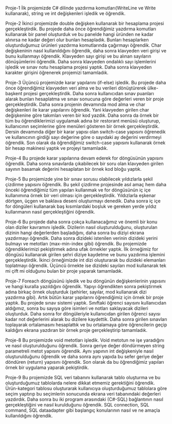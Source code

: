 Proje-1
İlk projemizde C# dilinde yazdırma komutları(WriteLine ve Write kullanarak), string ve int değişkenleri işledik ve öğrendik. 

Proje-2
İkinci projemizde double değişken kullanarak bir hesaplama projesi gerçekleştirdik. Bu projede daha önce öğrendiğimiz yazdırma 
komutları kullanarak bir panel oluşturduk ve bu panelde hangi üründen ne kadar alınırsa ne kadar değeri olur bunları hesapladık. 
Bunları hesaplarken oluşturduğumuz ürünleri yazdırma komutlarında çağırmayı öğrendik. Char değişkeninin nasıl kullanıldığını öğrendik, 
daha sonra klavyeden veri girişi ve bunu kullanmayı öğrendik. Klavyeden sayı girişi ve bu alınan sayıların dönüşümlerini öğrendik. 
Daha sonra klavyeden ondalıklı sayı işlemlerini işledik ve sınav notu hesaplama projesi yaptık. Daha sonra klavyeden karakter girişini 
öğrenerek projemizi tamamladık.

Proje-3
Üçüncü projemizde karar yapılarını (if-else) işledik. Bu projede daha önce öğrendiğimiz klavyeden veri alma ve bu verileri 
dönüştürerek ülke-başkent projesi gerçekleştirdik. Daha sonra kullanıcıdan sınav puanları alarak bunları hesaplatma ve sınav 
sonucuna göre değerleri veren bir proje gerçekleştirdik. Daha sonra projenin devamında mod alma ve char değişkenleri ile karar 
yapılarını öğrendik. Yani klavyeden girilen char değişkenine göre takımları veren bir kod yazdık. Daha sonra da örnek bir tüm 
bu öğrendiklerimizi uygulamak adına bir restorant menüsü oluşturup, kullanıcının seçimlerine göre menüleri gösteren bir örnek 
gerçekleştirdik. Dersin devamında diğer bir karar yapısı olan switch-case yapısını öğrenedik ve kullanıcının girdiği sayı değerine 
göre o sayıdaki ay değerini verdirmeyi öğrendik. Son olarak da öğrendiğimiz switch-case yapısını kullanarak örnek bir hesap makinesi 
yaptık ve projeyi tamamladık.

Proje-4
Bu projede karar yapılarına devam ederek for döngüsünün yapısını öğrendik. Daha sonra sınavlarda çıkabilecek bir soru olan klavyeden 
girilen sayının basamak değerini hesaplatan bir örnek kod bloğu yaptık. 

Proje-5
Bu projemizde yine bir sınav sorusu olabilecek yıldızlarla şekil çizdirme yapısını öğrendik. Bu şekil çizdirme projesinde asıl 
amaç hem daha önceki öğrendiğimiz tüm yapıları kullanmak ve for döngüsünün iç içe kullanımına örnek bir veri olması için gerçekleştirdik.
Yıldızlarla eşkenar dörtgen, üçgen ve baklava deseni oluşturmayı denedik. Daha sonra iç içe for döngüleri kullanarak baş kısımlardaki 
boşluk ve gereken yerde yıldız kullanmanın nasıl gerçekleştiğini öğrendik. 

Proje-6
Bu projede daha sonra çokça kullanacağımız ve önemli bir konu olan diziler kavramını işledik. Dizilerin nasıl oluşturulduğunu, 
oluşturulan dizinin hangi değerlerden başladığını, daha sonra bu diziyi ekrana yazdırmayı öğrendik. Daha sonra dizideki istenilen 
verinin dizideki yerini bulmayı ve metotları (max-min-index gibi) öğrendik. Bu projemizde öğrendiklerimizi pekiştirmek adına ufak 
örnekler yaptık. İlk örneğimiz for döngüsü kullanarak girilen şehri diziye kaydetme ve bunu yazdırma işlemini gerçekleştirdik. 
İkinci örneğimizde int dizi oluşturarak bu dizideki elemanları toplatmayı öğrendik. Üçüncü örnekte ise dizideki sayıları mod kullanarak 
tek mi çift mi olduğunu bulan bir proje yaparak tamamladık.

Proje-7
Foreach döngüsünü işledik ve bu döngünün değişkenlerinin yapısını ve hangi kuralla yazıldığını öğrendik. Yapıyı öğrendikten sonra 
pekiştirmek adına birkaç örnek oluşturduk (şehirler, sayılar, mod kullanarak dizi yazdırma gibi). Artık bütün karar yapılarını öğrendiğimiz 
için örnek bir proje yaptık. Bu projede sınav sistemi yaptık. Sınıftaki öğrenci sayısını kullanıcıdan aldığımız, sonra bu sayıya göre 
isimleri ve notları saklayacak dizileri oluşturduk. Daha sonra for döngüleriyle kullanıcıdan girilen öğrenci sayısı kadar not değerlerini 
alarak bu dizilere kaydettik. Daha sonra girilen sınavları toplayarak ortalamasını hesaplattık ve bu ortalamaya göre öğrencilerin geçip 
kaldığını ekrana yazdıran bir örnek proje gerçekleştirip tamamladık.

Proje-8
Bu projemizde void metotları işledik. Void metotun ne işe yaradığını ve nasıl oluşturulduğunu öğrendik. Sonra geriye değer döndürmeyen 
string parametreli metot yapısını öğrendik. Aynı yapının int değişkeniyle nasıl oluşturulduğunu öğrendik ve daha sonra aynı yapıda bu 
sefer geriye değer döndüren (return) yapısını öğrendik. Son olarak da bu öğrendiğimiz yapıları örnek bir uygulama yaparak pekiştirdik. 

Proje-9
Bu projemizde SQL veri tabanını kullanarak tablo oluşturma ve bu oluşturduğumuz tablolarda nelere dikkat etmemiz gerektiğini öğrendik. 
Ürün-kategori tablosu oluşturarak kullanıcıya oluşturduğumuz tablolara göre seçim yaptırıp bu seçimlerin sonucunda ekrana veri tabanındaki 
değerleri yazdırdık. Daha sonra bu iki program arasındaki (C#-SQL) bağlantının nasıl gerçekleştiğini ve nasıl kurulduğunu öğrendik. SQL 
connection, SQL command, SQL dataadapter gibi başlangıç konularının nasıl ve ne amaçla kullanıldığını öğrendik. 
